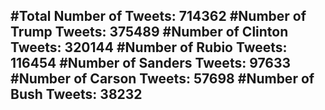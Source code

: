 #Total Number of Tweets: 714362 
#Number of Trump Tweets: 375489
#Number of Clinton Tweets: 320144
#Number of Rubio Tweets: 116454
#Number of Sanders Tweets: 97633
#Number of Carson Tweets: 57698
#Number of Bush Tweets: 38232
---
